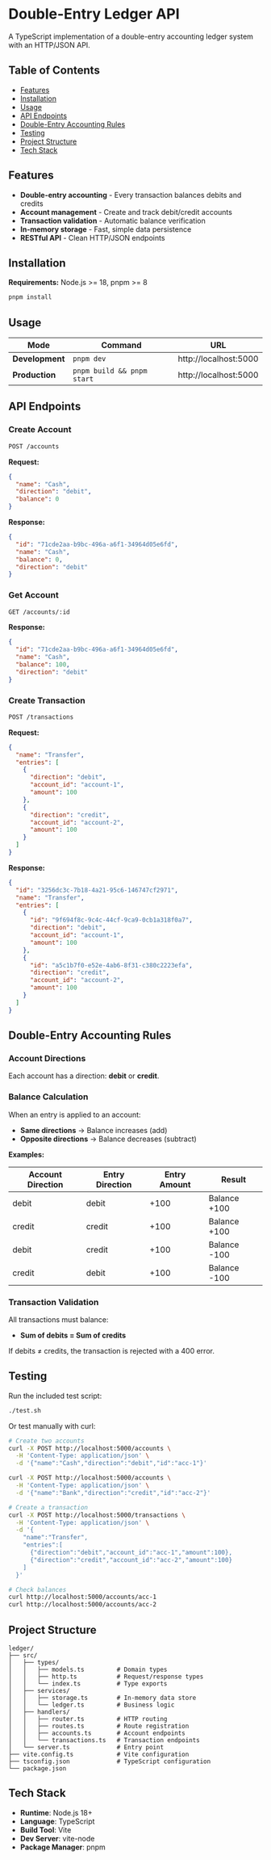 # Double-Entry Ledger API

A TypeScript implementation of a double-entry accounting ledger system with an HTTP/JSON API.

## Table of Contents

- [Features](#features)
- [Installation](#installation)
- [Usage](#usage)
- [API Endpoints](#api-endpoints)
- [Double-Entry Accounting Rules](#double-entry-accounting-rules)
- [Testing](#testing)
- [Project Structure](#project-structure)
- [Tech Stack](#tech-stack)

## Features

- **Double-entry accounting** - Every transaction balances debits and credits
- **Account management** - Create and track debit/credit accounts
- **Transaction validation** - Automatic balance verification
- **In-memory storage** - Fast, simple data persistence
- **RESTful API** - Clean HTTP/JSON endpoints

## Installation

**Requirements:** Node.js >= 18, pnpm >= 8

```bash
pnpm install
```

## Usage

| Mode | Command | URL |
|------|---------|-----|
| **Development** | `pnpm dev` | http://localhost:5000 |
| **Production** | `pnpm build && pnpm start` | http://localhost:5000 |

## API Endpoints

### Create Account

```bash
POST /accounts
```

**Request:**
```json
{
  "name": "Cash",
  "direction": "debit",
  "balance": 0
}
```

**Response:**
```json
{
  "id": "71cde2aa-b9bc-496a-a6f1-34964d05e6fd",
  "name": "Cash",
  "balance": 0,
  "direction": "debit"
}
```

### Get Account

```bash
GET /accounts/:id
```

**Response:**
```json
{
  "id": "71cde2aa-b9bc-496a-a6f1-34964d05e6fd",
  "name": "Cash",
  "balance": 100,
  "direction": "debit"
}
```

### Create Transaction

```bash
POST /transactions
```

**Request:**
```json
{
  "name": "Transfer",
  "entries": [
    {
      "direction": "debit",
      "account_id": "account-1",
      "amount": 100
    },
    {
      "direction": "credit",
      "account_id": "account-2",
      "amount": 100
    }
  ]
}
```

**Response:**
```json
{
  "id": "3256dc3c-7b18-4a21-95c6-146747cf2971",
  "name": "Transfer",
  "entries": [
    {
      "id": "9f694f8c-9c4c-44cf-9ca9-0cb1a318f0a7",
      "direction": "debit",
      "account_id": "account-1",
      "amount": 100
    },
    {
      "id": "a5c1b7f0-e52e-4ab6-8f31-c380c2223efa",
      "direction": "credit",
      "account_id": "account-2",
      "amount": 100
    }
  ]
}
```

## Double-Entry Accounting Rules

### Account Directions

Each account has a direction: **debit** or **credit**.

### Balance Calculation

When an entry is applied to an account:
- **Same directions** → Balance increases (add)
- **Opposite directions** → Balance decreases (subtract)

**Examples:**

| Account Direction | Entry Direction | Entry Amount | Result |
|-------------------|-----------------|--------------|--------|
| debit | debit | +100 | Balance +100 |
| credit | credit | +100 | Balance +100 |
| debit | credit | +100 | Balance -100 |
| credit | debit | +100 | Balance -100 |

### Transaction Validation

All transactions must balance:
- **Sum of debits = Sum of credits**

If debits ≠ credits, the transaction is rejected with a 400 error.

## Testing

Run the included test script:

```bash
./test.sh
```

Or test manually with curl:

```bash
# Create two accounts
curl -X POST http://localhost:5000/accounts \
  -H 'Content-Type: application/json' \
  -d '{"name":"Cash","direction":"debit","id":"acc-1"}'

curl -X POST http://localhost:5000/accounts \
  -H 'Content-Type: application/json' \
  -d '{"name":"Bank","direction":"credit","id":"acc-2"}'

# Create a transaction
curl -X POST http://localhost:5000/transactions \
  -H 'Content-Type: application/json' \
  -d '{
    "name":"Transfer",
    "entries":[
      {"direction":"debit","account_id":"acc-1","amount":100},
      {"direction":"credit","account_id":"acc-2","amount":100}
    ]
  }'

# Check balances
curl http://localhost:5000/accounts/acc-1
curl http://localhost:5000/accounts/acc-2
```

## Project Structure

```
ledger/
├── src/
│   ├── types/
│   │   ├── models.ts         # Domain types
│   │   ├── http.ts           # Request/response types
│   │   └── index.ts          # Type exports
│   ├── services/
│   │   ├── storage.ts        # In-memory data store
│   │   └── ledger.ts         # Business logic
│   ├── handlers/
│   │   ├── router.ts         # HTTP routing
│   │   ├── routes.ts         # Route registration
│   │   ├── accounts.ts       # Account endpoints
│   │   └── transactions.ts   # Transaction endpoints
│   └── server.ts             # Entry point
├── vite.config.ts            # Vite configuration
├── tsconfig.json             # TypeScript configuration
└── package.json
```

## Tech Stack

- **Runtime**: Node.js 18+
- **Language**: TypeScript
- **Build Tool**: Vite
- **Dev Server**: vite-node
- **Package Manager**: pnpm
